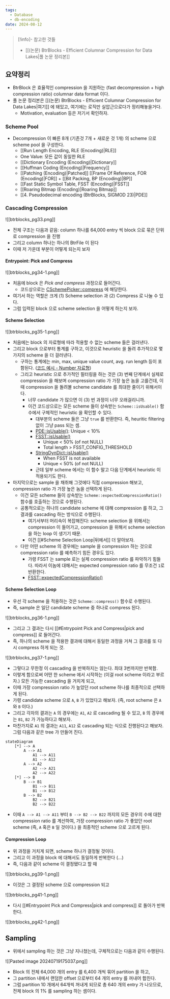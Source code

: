```yaml
---
tags:
  - Database
  - db-encoding
date: 2024-08-12
---
```

> [!info]- 참고한 것들
> - [[(논문) BtrBlocks - Efficient Columnar Compression for Data Lakes|풀 논문 정리본]]

## 요약정리

- BtrBlock 은 효율적인 compression 을 지원하는 (fast decompression + high compression ratio) columnar data format 이다.
- 풀 논문 정리본은 [[(논문) BtrBlocks - Efficient Columnar Compression for Data Lakes|여기]] 에 돼있고, 여기에는 로직만 실압근으로다가 정리해놓을거다.
	- Motivation, evaluation 등은 저기서 확인하자.

### Scheme Pool

- Decompression 이 빠른 8개 (기존것 7개 + 새로운 것 1개) 의 scheme 으로 scheme pool 을 구성한다.
	- [[Run Length Encoding, RLE (Encoding)|RLE]]
	- One Value: 모든 값이 동일한 RLE
	- [[Dictionary Encoding (Encoding)|Dictionary]]
	- [[Huffman Coding (Encoding)|Frequency]]
	- [[Patching (Encoding)|Patched]] [[Frame Of Reference, FOR (Encoding)|FOR]] + [[Bit Packing, BP (Encoding)|BP]]
	- [[Fast Static Symbol Table, FSST (Encoding)|FSST]]
	- [[Roaring Bitmap (Encoding)|Roaring Bitmap]]
	- [[4. Pseudodecimal encoding (BtrBlocks, SIGMOD 23)|PDE]]

### Cascading Compression

![[btrblocks_pg33.png]]

- 전체 구조는 다음과 같음: column 하나를 64,000 entry 씩 block 으로 묶은 단위로 compression 을 진행
- 그리고 column 하나는 하나의 BtrFile 이 된다
- 이때 저 가운데 부분이 어떻게 되는지 보자

#### Entrypoint: Pick and Compress

![[btrblocks_pg34-1.png]]

- 처음에 block 은 *Pick and compress* 과정으로 들어간다.
	- 코드상으로는 [CSchemePicker::compress](https://github.com/maxi-k/btrblocks/blob/master/btrblocks/compression/SchemePicker.hpp) 에 해당한다.
- 여기서 하는 역할은 크게 (1) Scheme selection 과 (2) Compress 로 나눌 수 있다.
- 그럼 입력된 block 으로 scheme selection 을 어떻게 하는지 보자.

#### Scheme Selection

![[btrblocks_pg35-1.png]]

- 처음에는 block 의 자료형에 따라 적용할 수 없는 scheme 들은 걸러낸다.
- 그리고 block 으로부터 통계를 구하고, 이것으로 heuristic 을 돌려 추가적으로 몇가지의 scheme 을 더 걸러낸다.
	- 구하는 통계에는 min, max, unique value count, avg. run length 등이 포함된다. ([코드 예시 - Number 자료형](https://github.com/maxi-k/btrblocks/blob/master/btrblocks/stats/NumberStats.hpp))
	- 그리고 heuristic 으로 추가적인 필터링을 하는 것은 (3) 번째 단계에서 실제로 compression 을 해보며 compression ratio 가 가장 높은 놈을 고를건데, 이때 compression 을 돌려볼 scheme candidate 를 최대한 줄이기 위해서이다.
		- 너무 candidate 가 많으면 이 (3) 번 과정이 너무 오래걸리니까.
		- 이건 코드상으로는 모든 scheme 들이 상속받는 `Scheme::isUsable()` 함수에서 구체적인 heuristic 을 확인할 수 있다.
			- 대부분의 scheme 들은 그냥 `true` 를 반환한다. 즉, heuritic filtering 없이 그냥 pass 되는 셈.
			- [PDE::isUsable()](https://github.com/maxi-k/btrblocks/blob/master/btrblocks/scheme/double/Pseudodecimal.cpp#L476-L483): Unique < 10%
			- [FSST::isUsable()](https://github.com/maxi-k/btrblocks/blob/master/btrblocks/scheme/string/Fsst.cpp#L119-L129)
				- Unique < 50% (of not NULL)
				- Total length > FSST_CONFIG_THRESHOLD
			- [StringDynDict::isUsable()](https://github.com/maxi-k/btrblocks/blob/master/btrblocks/scheme/string/DynamicDictionary.cpp#L586-L605)
				- When FSST is not available
				- Unique < 50% (of not NULL)
			- 근데 일부 scheme 에서는 이 함수 말고 다음 단계에서 heuristic 이 적용되기도 한다.
- 마지막으로는 sample 을 채취해 그것에다 직접 compression 해보고, compression ratio 가 가장 높은 놈을 선택하게 된다.
	- 이건 모든 scheme 들이 상속받는 `Scheme::expectedCompressionRatio()` 함수를 호출하는 것으로 수행된다.
	- 공통적으로는 하나의 candidate scheme 에 대해 compression 를 하고, 그 결과를 cascading 하는 방식으로 수행된다.
		- 여기서부터 머리속이 복잡해진다: scheme selection 을 위해서는 compression 이 들어가고, compression 을 위해서 scheme selection 을 하는 loop 이 생기기 때문.
		- 이건 [[#Scheme Selection Loop|뒤에서]] 더 알아보자.
	- 다만 어떤 scheme 의 경우에는 sample 을 compression 하는 것으로 compression ratio 를 예측하기 힘든 경우도 있다.
		- 가령 FSST 는 sample 로는 실제 compression ratio 를 파악하기 힘들다. 따라서 이놈에 대해서는 expected compression ratio 를 무조건 `1`로 반환한다.
		- [FSST::expectedCompressionRatio()](https://github.com/maxi-k/btrblocks/blob/master/btrblocks/scheme/string/Fsst.cpp#L10-L15)

#### Scheme Selection Loop

- 우선 각 scheme 을 적용하는 것은 `Scheme::compress()` 함수로 수행된다.
- 즉, sample 은 일단 candidate scheme 중 하나로 compress 된다.

![[btrblocks_pg36-1.png]]

- 그리고 그 결과는 다시 [[#Entrypoint Pick and Compress|pick and compress]] 로 들어간다.
- 즉, 하나의 scheme 을 적용한 결과에 대해서 동일한 과정을 거쳐 그 결과를 또 다시 compress 하게 되는 것.

![[btrblocks_pg37-1.png]]

- 그렇다고 무한정 이 cascading 을 반복하지는 않는다. 최대 3번까지만 반복함.
- 이렇게 함으로써 어떤 한 scheme 에서 시작하는 (이걸 root scheme 이라고 부르자.) 모든 가능한 cascading 을 거치게 되고,
- 이때 가장 compression ratio 가 높았던 root scheme 하나를 최종적으로 선택하게 된다.
- 가령 candidate scheme 으로 `A`, `B` 가 있었다고 해보자. (즉, root scheme 은 `A` 와 `B` 이다.)
- 그리고 각자의 결과는 `A` 의 경우에는 `A1`, `A2` 로 cascading 될 수 있고, `B` 의 경우에는 `B1`, `B2` 가 가능하다고 해보자.
- 마찬가지로 `A1` 의 결과는 `A11`, `A12` 로 cascading 되는 식으로 진행된다고 해보자. 그럼 다음과 같은 tree 가 만들어 진다.

```mermaid
stateDiagram
	[*] --> A
		A --> A1
			A1 --> A11
			A1 --> A12
		A --> A2
			A2 --> A21
			A2 --> A22
	[*] --> B
		B --> B1
			B1 --> B11
			B1 --> B12
		B --> B2
			B2 --> B21
			B2 --> B22
```

- 이때 `A --> A1 --> A11` 부터 `B --> B2 --> B22` 까지의 모든 경우의 수에 대한 compression ratio 를 계산하여, 가장 compression ratio 가 좋았던 root scheme (즉, `A` 혹은 `B` 일 것이다.) 을 최종적인 scheme 으로 고르게 된다.

#### Compression Loop

- 위 과정을 거치게 되면, scheme 하나가 결정될 것이다.
- 그리고 이 과정을 block 에 대해서도 동일하게 반복한다 (...)
- 즉, 다음과 같이 scheme 이 결정됐다고 할 때

![[btrblocks_pg39-1.png]]

- 이것은 그 결정된 scheme 으로 compression 되고

![[btrblocks_pg41-1.png]]

- 다시 [[#Entrypoint Pick and Compress|pick and compress]] 로 돌아가 반복한다.

![[btrblocks_pg42-1.png]]

## Sampling

- 위에서 sampling 하는 것은 그냥 지나쳤는데, 구체적으로는 다음과 같이 수행된다.

![[Pasted image 20240719175037.png]]

- Block 의 전체 64,000 개의 entry 를 6,400 개씩 묶어 partition 을 하고,
- 그 partition 내에서 랜덤한 offset 으로부터 64 개의 entry 를 꺼내어 합친다.
- 그럼 partition 10 개에서 64개씩 꺼내게 되므로 총 640 개의 entry 가 나오므로, 전체 block 의 1% 를 sampling 하는 셈이다.